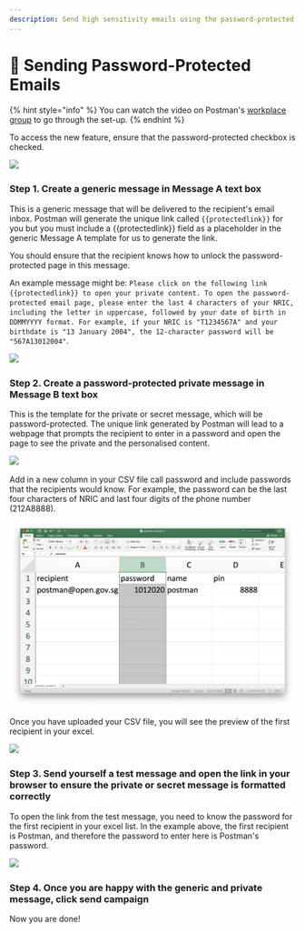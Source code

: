 ```yaml
---
description: Send high sensitivity emails using the password-protected email feature.
---
```


# 🔐 Sending Password-Protected Emails

{% hint style="info" %}
You can watch the video on Postman's [workplace group](https://onepublicservice.workplace.com/groups/postman.gov.sg/permalink/2722032748065759/) to go through the set-up.
{% endhint %}

To access the new feature, ensure that the password-protected checkbox is checked.

![](../../../.gitbook/assets/screencapture-postman-gov-sg-campaigns-2020-07-28-18\_11\_47.png)

### Step 1. Create a generic message in Message A text box

This is a generic message that will be delivered to the recipient's email inbox. Postman will generate the unique link called `{{protectedlink}}` for you but you must include a \{{protectedlink\}} field as a placeholder in the generic Message A template for us to generate the link.

You should ensure that the recipient knows how to unlock the password-protected page in this message.

An example message might be: `Please click on the following link {{protectedlink}} to open your private content. To open the password-protected email page, please enter the last 4 characters of your NRIC, including the letter in uppercase, followed by your date of birth in DDMMYYYY format. For example, if your NRIC is "T1234567A" and your birthdate is "13 January 2004", the 12-character password will be "567A13012004"`.

![](../../../.gitbook/assets/screencapture-postman-gov-sg-campaigns-5268-2020-07-28-17\_59\_10.png)

### Step 2. Create a password-protected private message in Message B text box

This is the template for the private or secret message, which will be password-protected. The unique link generated by Postman will lead to a webpage that prompts the recipient to enter in a password and open the page to see the private and the personalised content.

![](../../../.gitbook/assets/screencapture-postman-gov-sg-campaigns-5268-2020-07-28-18\_04\_25.png)

Add in a new column in your CSV file call password and include passwords that the recipients would know. For example, the password can be the last four characters of NRIC and last four digits of the phone number (212A8888).

![](<../../../.gitbook/assets/Screenshot 2020-07-28 at 6.03.16 PM.png>)

Once you have uploaded your CSV file, you will see the preview of the first recipient in your excel.

![](../../../.gitbook/assets/screencapture-postman-gov-sg-campaigns-5268-2020-07-28-18\_05\_07.png)

### Step 3. Send yourself a test message and open the link in your browser to ensure the private or secret message is formatted correctly

To open the link from the test message, you need to know the password for the first recipient in your excel list. In the example above, the first recipient is Postman, and therefore the password to enter here is Postman's password.

![](../../../.gitbook/assets/screencapture-postman-gov-sg-p-1-96a05d0e-5f70-4aac-a038-8a8c8179e151-2020-07-28-18\_05\_57.png)

### Step 4. Once you are happy with the generic and private message, click send campaign

Now you are done!
